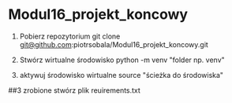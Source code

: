# Modul16_projekt_koncowy

1. Pobierz repozytorium
    git clone git@github.com:piotrsobala/Modul16_projekt_koncowy.git

2. Stwórz wirtualne środowisko
    python -m venv "folder np. venv"

3. aktywuj środowisko wirtualne
    source "ścieżka do środowiska"

##3 zrobione
    stwórz plik reuirements.txt